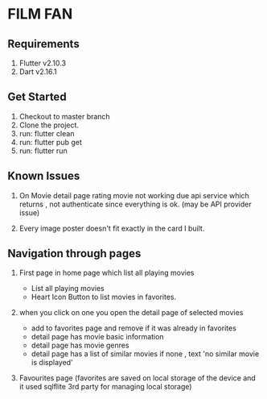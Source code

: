 # FILM FAN 

## Requirements

1. Flutter v2.10.3
2. Dart v2.16.1

## Get Started

1. Checkout to master branch
2. Clone the project.
3. run: flutter clean
4. run: flutter pub get
5. run: flutter run


## Known Issues

1. On Movie detail page rating movie not working due api service which returns , not authenticate since everything is ok. (may be API provider issue)

2. Every image poster doesn't fit exactly in the card I built.


## Navigation through pages
 
1. First page in home page which list all playing movies
    - List all playing movies
    - Heart Icon Button to list movies in favorites.

    
2. when you click on one you open the detail page of selected movies
    - add to favorites page and remove  if it was already in favorites
    - detail page has movie basic information
    - detail page has movie genres
    - detail page has a list of similar movies if none , text 'no similar movie is displayed' 

3. Favourites page (favorites are saved on local storage of the device
    and it used sqlflite 3rd party for managing local storage)
    
    



